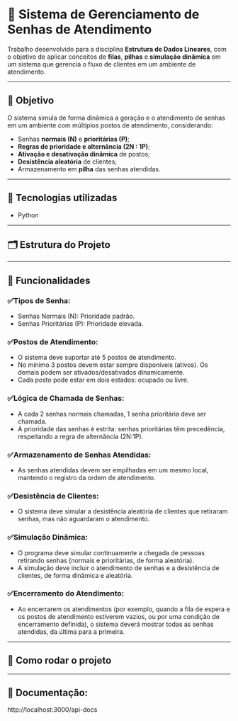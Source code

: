 # 🧍 Sistema de Gerenciamento de Senhas de Atendimento

Trabalho desenvolvido para a disciplina **Estrutura de Dados Lineares**, com o objetivo de aplicar conceitos de **filas**, **pilhas** e **simulação dinâmica** em um sistema que gerencia o fluxo de clientes em um ambiente de atendimento.

--- 

## 🎯 Objetivo

O sistema simula de forma dinâmica a geração e o atendimento de senhas em um ambiente com múltiplos postos de atendimento, considerando:
- Senhas **normais (N)** e **prioritárias (P)**;
- **Regras de prioridade e alternância (2N : 1P)**;
- **Ativação e desativação dinâmica** de postos;
- **Desistência aleatória** de clientes;
- Armazenamento em **pilha** das senhas atendidas.

---

## 🧰 Tecnologias utilizadas

- Python


---

## 🗂️ Estrutura do Projeto


---

## 📌 Funcionalidades

### ✅Tipos de Senha:
- Senhas Normais (N): Prioridade padrão.
- Senhas Prioritárias (P): Prioridade elevada.
### ✅Postos de Atendimento:
- O sistema deve suportar até 5 postos de atendimento.
- No mínimo 3 postos devem estar sempre disponíveis (ativos). Os demais podem ser ativados/desativados dinamicamente.
- Cada posto pode estar em dois estados: ocupado ou livre.
### ✅Lógica de Chamada de Senhas:
- A cada 2 senhas normais chamadas, 1 senha prioritária deve ser chamada.
- A prioridade das senhas é estrita: senhas prioritárias têm precedência, respeitando a regra de alternância (2N:1P).
### ✅Armazenamento de Senhas Atendidas:
- As senhas atendidas devem ser empilhadas em um mesmo local, mantendo o registro da ordem de atendimento.
### ✅Desistência de Clientes:
- O sistema deve simular a desistência aleatória de clientes que retiraram senhas, mas não aguardaram o atendimento.
### ✅Simulação Dinâmica:
- O programa deve simular continuamente a chegada de pessoas retirando senhas (normais e prioritárias, de forma aleatória).
- A simulação deve incluir o atendimento de senhas e a desistência de clientes, de forma dinâmica e aleatória.
### ✅Encerramento do Atendimento:
- Ao encerrarem os atendimentos (por exemplo, quando a fila de espera e os postos de atendimento estiverem vazios, ou por uma condição de encerramento definida), o sistema deverá mostrar todas as senhas atendidas, da última para a primeira.


---

## 🧪 Como rodar o projeto

---
## 📄 Documentação:

http://localhost:3000/api-docs


